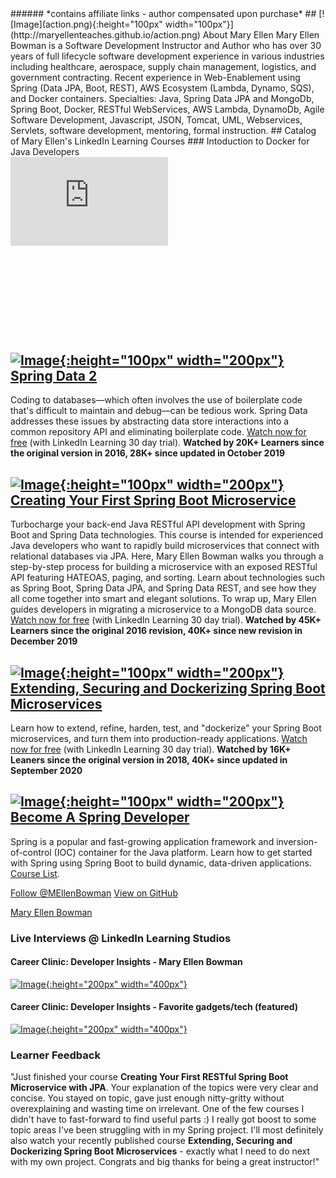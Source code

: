 <script type="text/javascript" src="https://platform.linkedin.com/badges/js/profile.js" async defer></script>
<meta name='ir-site-verification-token' value='-693129333' />
###### *contains affiliate links - author compensated upon purchase*
## [![Image](action.png){:height="100px" width="100px"}](http://maryellenteaches.github.io/action.png)   About Mary Ellen 
Mary Ellen Bowman is a Software Development Instructor and Author who has over 30 years of full lifecycle software development experience in various industries including healthcare, aerospace, supply chain management, logistics, and government contracting. Recent experience in Web-Enablement using Spring (Data JPA, Boot, REST), AWS Ecosystem (Lambda, Dynamo, SQS), and Docker containers.
Specialties: Java, Spring Data JPA and MongoDb, Spring Boot, Docker, RESTful WebServices, AWS Lambda, DynamoDb, Agile Software Development, Javascript, JSON, Tomcat, UML, Webservices, Servlets, software development, mentoring, formal instruction.
## Catalog of Mary Ellen's LinkedIn Learning Courses
### Intoduction to Docker for Java Developers
<div style="position:relative;height:0;padding-bottom:56.25%"><iframe width="110" height="90" src="https://www.linkedin.com/learning/embed/introduction-to-docker-for-java-developers/zero-to-zero-to-hero?autoplay=true&claim=AQF2LhPAm8pH6wAAAYE2Ew8uLDlUh7hLyXj6hsNNtdCmj1xrFoDmSWfC49I1fO46-A3aRF2iG9_Uee1oHamGLDfdL-gPOyINj6SWOrofr4k7RwCdy6FVWd1QwCWAvfZXOn8YY4G-WGNxgyqvOYFhz5wsBdnOJ0p1Da9xyr_74spQDVtAlxsLJgFX-a61HK_G_Hri7e7WtPAdxMtjug50VNmPChbIWbzqx4mMaTc8zAQfBglQMY2b5ZO5aMnog85S2q-icTFHovwc86MyIAV4zDvXahEy8qjB-X1__YGP_dYOT5uYoJ01eGs24uht6KNYkv4sMNP_j76bbrrRcbbc2OL69ikWbytXHFjtJTvn6LDLUquZ_hMyRZBkEMzN-GM_KKhLC5jwpTkmYGifrlUqazqYIMFx0zUCvmrgKIOEDcPjusEM7rmtbWiN1ZHcOkj3n9ZP2W9REuDp3SPRYO8vuXUrb9yrjbyQgs_Vl6eBLNT3ErAZ8BlRPmtzRbydyxq6pd-016Y-GnjLj-cvIMmBv-ifqu8id5WfyiHLegfkGtzBvMln1Bo66IjSGYNx291qrso2rU_06vOUn83s_vSF4t7tJkieWLcwgQ6Jnwnx8VNaf1chg_jafLAfMITAPcOEqQVIk6oFTq2Okt7tFJl1enikjNiIDfGCv-DKKCoG5H554boJgDcrWOeJjRJDS0xaccYrKfHY8Pc8UAzcZl6hkHPE01jkOn59zAewjNg9liLHqT9Kj4ghyUXTYgtQss_WO_jlSfqooyUY36MsYyveL79bIehEsIuXLghIxW-LP42nfWofN8IhQVrpooi6qfqxtWFaT4OXb1Dm3l7X-O7vx5khRAYPPi0ZYndfm3bquSuS2IKVM_zfvMvIwyZvQAGNBaHcm-4CRK4Erp5vShkWnUpeu3ipAzjTQVfOSRDS86srKfuur6kPu5MkFL2eJTMtfviUAOMT8UfakuRkS3UQnlwCRXbgUKO-6sKBPNOtMefPH-khkWGt4dxmjHI_0jWyRmsfF8tHZdRZTiBnoPlKWb1XCAeEfkxg0o06ItS2g49XAuipON37Ps6tgH-XAR5-TqbUZX0v4cCu3fOg1qxAILPik47amySPEza3f_Y8FD3s3VQU_dda-OyFA6aXtAWvnxSOGF28pIachEv8QKXELS0&lipi=urn%3Ali%3Apage%3Ad_learning_content%3BLdEUy9gfQYSchjlW53Zykg%3D%3D&licu" mozallowfullscreen="true" webkitallowfullscreen="true" allowfullscreen="true" frameborder="0" style="position:absolute;width:50%;height:50%;left:0"></iframe></div>

## [![Image](SpringData.png){:height="100px" width="200px"}   Spring Data 2](https://linkedin-learning.pxf.io/kGoYL)
Coding to databases—which often involves the use of boilerplate code that's difficult to maintain and debug—can be tedious work. Spring Data addresses these issues by abstracting data store interactions into a common repository API and eliminating boilerplate code. [Watch now for free](https://linkedin-learning.pxf.io/kGoYL) (with LinkedIn Learning 30 day trial).
**Watched by 20K+ Learners since the original version in 2016, 28K+ since updated in October 2019**

## [![Image](creating2019.png){:height="100px" width="200px"}    Creating Your First Spring Boot Microservice](http://linkedin-learning.pxf.io/KL5qy)
Turbocharge your back-end Java RESTful API development with Spring Boot and Spring Data technologies. This course is intended for experienced Java developers who want to rapidly build microservices that connect with relational databases via JPA. Here, Mary Ellen Bowman walks you through a step-by-step process for building a microservice with an exposed RESTful API featuring HATEOAS, paging, and sorting. Learn about technologies such as Spring Boot, Spring Data JPA, and Spring Data REST, and see how they all come together into smart and elegant solutions. To wrap up, Mary Ellen guides developers in migrating a microservice to a MongoDB data source. [Watch now for free](http://linkedin-learning.pxf.io/KL5qy) (with LinkedIn Learning 30 day trial).
**Watched by 45K+ Learners since the original 2016 revision, 40K+ since new revision in December 2019**

## [![Image](extending.png){:height="100px" width="200px"}   Extending, Securing and Dockerizing Spring Boot Microservices ](http://linkedin-learning.pxf.io/3aGqA)
Learn how to extend, refine, harden, test, and "dockerize" your Spring Boot microservices, and turn them into production-ready applications. [Watch now for free](http://linkedin-learning.pxf.io/3aGqA) (with LinkedIn Learning 30 day trial).
**Watched by 16K+ Leaners since the original version in 2018, 40K+ since updated in September 2020**

## [![Image](LearningPath.png){:height="100px" width="200px"} Become A Spring Developer](http://linkedin-learning.pxf.io/1kmKB)
Spring is a popular and fast-growing application framework and inversion-of-control (IOC) container for the Java platform. Learn how to get started with Spring using Spring Boot to build dynamic, data-driven applications. [Course List](http://linkedin-learning.pxf.io/1kmKB).
 

<a href="https://twitter.com/MEllenBowman?ref_src=twsrc%5Etfw" class="twitter-follow-button" data-show-count="false">Follow @MEllenBowman</a><script async src="https://platform.twitter.com/widgets.js" charset="utf-8"></script> <a href="https://github.com/maryellenteaches" class="btn">View on GitHub</a>

<div class="LI-profile-badge"  data-version="v1" data-size="large" data-locale="en_US" data-type="horizontal" data-theme="dark" data-vanity="mebowman"><a class="LI-simple-link" href='http://www.linkedin.com/in/mebowman?trk=profile-badge'>Mary Ellen Bowman</a></div>


### Live Interviews @ LinkedIn Learning Studios

#### Career Clinic: Developer Insights - Mary Ellen Bowman

[![Image](interview.png){:height="200px" width="400px"}](http://linkedin-learning.pxf.io/MV9vN)

#### Career Clinic: Developer Insights - Favorite gadgets/tech (featured)

[![Image](gadgets.png){:height="200px" width="400px"}](http://linkedin-learning.pxf.io/QX5Zo)

### Learner Feedback
"Just finished your course **Creating Your First RESTful Spring Boot Microservice with JPA**. Your explanation of the topics were very clear and concise. You stayed on topic, gave just enough nitty-gritty without overexplaining and wasting time on irrelevant. One of the few courses I didn't have to fast-forward to find useful parts :) I really got boost to some topic areas I've been struggling with in my Spring project. I'll most definitely also watch your recently published course **Extending, Securing and Dockerizing Spring Boot Microservices** - exactly what I need to do next with my own project.
Congrats and big thanks for being a great instructor!"

